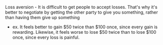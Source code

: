 
Loss aversion - It is difficult to get people to accept losses. That's why it's better to negotiate by getting the other party to give you something, rather than having them give up something

- ex. It feels better to gain $50 twice than $100 once, since every gain is rewarding. Likewise, it feels worse to lose $50 twice than to lose $100 once, since every loss is painful.
